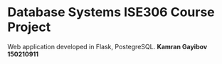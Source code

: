 # Database Systems ISE306 Course Project

Web application developed in Flask, PostegreSQL.
**Kamran Gayibov 150210911**

